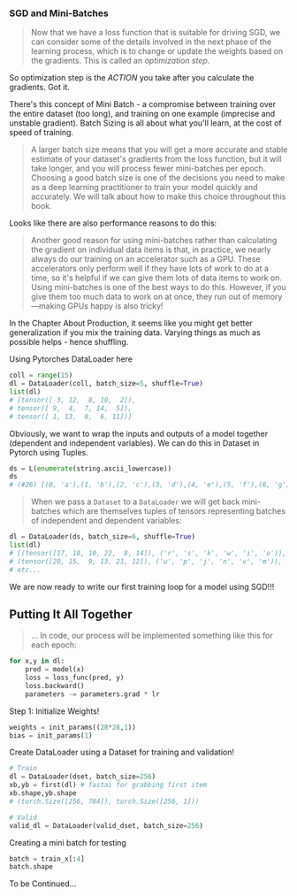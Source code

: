 ### SGD and Mini-Batches

> Now that we have a loss function that is suitable for driving SGD, we can consider some of the details involved in the next phase of the learning process, which is to change or update the weights based on the gradients. This is called an _optimization step_.

So optimization step is the *ACTION* you take after you calculate the gradients. Got it.

There's this concept of Mini Batch - a compromise between training over the entire dataset (too long), and training on one example (imprecise and unstable gradient). Batch Sizing is all about what you'll learn, at the cost of speed of training.

> A larger batch size means that you will get a more accurate and stable estimate of your dataset's gradients from the loss function, but it will take longer, and you will process fewer mini-batches per epoch. Choosing a good batch size is one of the decisions you need to make as a deep learning practitioner to train your model quickly and accurately. We will talk about how to make this choice throughout this book.

Looks like there are also performance reasons to do this:

> Another good reason for using mini-batches rather than calculating the gradient on individual data items is that, in practice, we nearly always do our training on an accelerator such as a GPU. These accelerators only perform well if they have lots of work to do at a time, so it's helpful if we can give them lots of data items to work on. Using mini-batches is one of the best ways to do this. However, if you give them too much data to work on at once, they run out of memory—making GPUs happy is also tricky!

In the Chapter About Production, it seems like you might get better generalization if you mix the training data. Varying things as much as possible helps - hence shuffling.

Using Pytorches DataLoader here

```python
coll = range(15)
dl = DataLoader(coll, batch_size=5, shuffle=True)
list(dl)
# [tensor([ 3, 12,  8, 10,  2]),
# tensor([ 9,  4,  7, 14,  5]),
# tensor([ 1, 13,  0,  6, 11])]
```

Obviously, we want to wrap the inputs and outputs of a model together (dependent and independent variables). We can do this in Dataset in Pytorch using Tuples.

```python
ds = L(enumerate(string.ascii_lowercase))
ds
# (#26) [(0, 'a'),(1, 'b'),(2, 'c'),(3, 'd'),(4, 'e'),(5, 'f'),(6, 'g'),(7, 'h'),(8, 'i'),(9, 'j')...]
```

> When we pass a `Dataset` to a `DataLoader` we will get back mini-batches which are themselves tuples of tensors representing batches of independent and dependent variables:

```python
dl = DataLoader(ds, batch_size=6, shuffle=True)
list(dl)
# [(tensor([17, 18, 10, 22,  8, 14]), ('r', 's', 'k', 'w', 'i', 'o')),
# (tensor([20, 15,  9, 13, 21, 12]), ('u', 'p', 'j', 'n', 'v', 'm')), 
# etc...
```

We are now ready to write our first training loop for a model using SGD!!!

## Putting It All Together

> ... In code, our process will be implemented something like this for each epoch:

```python
for x,y in dl:
	pred = model(x)
	loss = loss_func(pred, y)
	loss.backward()
	parameters -= parameters.grad * lr
```

Step 1: Initialize Weights!

```python
weights = init_params((28*28,1))
bias = init_params(1)
```

Create DataLoader using a Dataset for training and validation!

```python
# Train
dl = DataLoader(dset, batch_size=256)
xb,yb = first(dl) # fastai for grabbing first item
xb.shape,yb.shape
# (torch.Size([256, 784]), torch.Size([256, 1]))
```

```python
# Valid
valid_dl = DataLoader(valid_dset, batch_size=256)
```

Creating a mini batch for testing

```python
batch = train_x[:4]
batch.shape
```

To be Continued...